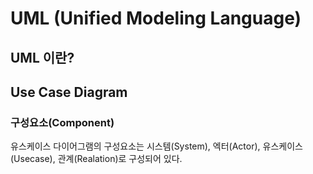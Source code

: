 # UML (Unified Modeling Language)

## UML 이란?

## Use Case Diagram

### 구성요소(Component)

유스케이스 다이어그램의 구성요소는 시스템(System), 엑터(Actor), 유스케이스(Usecase), 관계(Realation)로 구성되어 있다.

